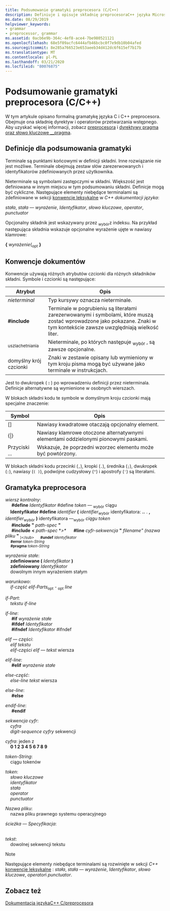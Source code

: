 ```yaml
---
title: Podsumowanie gramatyki preprocesora (C/C++)
description: Definiuje i opisuje składnię preprocesoraC++ języka Microsoft C/COMPILER (MSVC).
ms.date: 08/29/2019
helpviewer_keywords:
- grammar
- preprocessor, grammar
ms.assetid: 0acb6e9b-364c-4ef8-ace4-7be980521121
ms.openlocfilehash: 68e5f09acfc6444afb46bcbc0f7e9db10b04afed
ms.sourcegitcommit: 8e285a766523e653aeeb34d412dc6f615ef7b17b
ms.translationtype: MT
ms.contentlocale: pl-PL
ms.lasthandoff: 03/21/2020
ms.locfileid: "80076875"
---
```

# <a name="preprocessor-grammar-summary-cc"></a>Podsumowanie gramatyki preprocesora (C/C++)

W tym artykule opisano formalną gramatykę języka C i C++ preprocesora. Obejmuje ona składnię dyrektyw i operatorów przetwarzania wstępnego. Aby uzyskać więcej informacji, zobacz [preprocesora](../preprocessor/preprocessor.md) i [dyrektywy pragma oraz słowo kluczowe __pragma](../preprocessor/pragma-directives-and-the-pragma-keyword.md).

## <a name="definitions-for-the-grammar-summary"></a><a name="definitions"></a>Definicje dla podsumowania gramatyki

Terminale są punktami końcowymi w definicji składni. Inne rozwiązanie nie jest możliwe. Terminale obejmują zestaw słów zarezerwowanych i identyfikatorów zdefiniowanych przez użytkownika.

Nieterminale są symbolami zastępczymi w składni. Większość jest definiowana w innym miejscu w tym podsumowaniu składni. Definicje mogą być cykliczne. Następujące elementy niebędące terminalami są zdefiniowane w sekcji [konwencje leksykalne](../cpp/lexical-conventions.md) w  *C++ dokumentacji języka*:

*stała*, *stała — wyrażenie*, *Identyfikator*, *słowo kluczowe*, *operator*, *punctuator*

Opcjonalny składnik jest wskazywany przez <sub>wybór</sub>z indeksu. Na przykład następująca składnia wskazuje opcjonalne wyrażenie ujęte w nawiasy klamrowe:

**{** *wyrażenie*{<sub>opt</sub> **}**

## <a name="document-conventions"></a><a name="conventions"></a>Konwencje dokumentów

Konwencje używają różnych atrybutów czcionki dla różnych składników składni. Symbole i czcionki są następujące:

| Atrybut | Opis |
|---------------|-----------------|
| *nieterminal* | Typ kursywy oznacza nieterminale. |
| **#include** | Terminale w pogrubieniu są literałami zarezerwowanymi i symbolami, które muszą zostać wprowadzone jako pokazane. Znaki w tym kontekście zawsze uwzględniają wielkość liter. |
| <sub>uszlachetniania</sub> | Nieterminale, po których następuje <sub>wybór</sub> , są zawsze opcjonalne.|
| domyślny krój czcionki | Znaki w zestawie opisany lub wymieniony w tym kroju pisma mogą być używane jako terminale w instrukcjach. |

Jest to dwukropek ( **:** ) po wprowadzeniu definicji przez nieterminala. Definicje alternatywne są wymienione w osobnych wierszach.

W blokach składni kodu te symbole w domyślnym kroju czcionki mają specjalne znaczenie:

| Symbol | Opis |
|---|---|
| \[] | Nawiasy kwadratowe otaczają opcjonalny element. |
| {\|} | Nawiasy klamrowe otoczone alternatywnymi elementami oddzielonymi pionowymi paskami. |
| Przyciski ... | Wskazuje, że poprzedni wzorzec elementu może być powtórzony. |

W blokach składni kodu przecinki (`,`), kropki (`.`), średnika (`;`), dwukropek (`:`), nawiasy (`( )`), podwójne cudzysłowy (`"`) i apostrofy (`'`) są literałami.

## <a name="preprocessor-grammar"></a><a name="grammar"></a>Gramatyka preprocesora

*wiersz kontrolny*: \
&nbsp;&nbsp;&nbsp;&nbsp; **#define** *Identyfikator* #define *token —* <sub>wybór</sub> ciągu\
&nbsp;&nbsp;&nbsp;&nbsp;**Identyfikator #define** *identifier* **(** *identifier*<sub>wybór</sub> identyfikatora: **..** . **,** *identifier*<sub>wybór</sub> **)** identyfikatora —<sub>wybór</sub> *ciągu token*\
&nbsp;&nbsp;&nbsp;&nbsp; **#include** **"** _path-spec_ **"** \
&nbsp;&nbsp;&nbsp;&nbsp; **#include** **\<** _path-spec_ **>\**
&nbsp;&nbsp;&nbsp;&nbsp; **#line** *cyfr-sekwencja* **"** _filename" (nazwa pliku_ **"** <sub>)\</sub>
&nbsp;&nbsp;&nbsp;&nbsp; **#undef** *Identyfikator*\
&nbsp;&nbsp;&nbsp;&nbsp; **#error** *token-String*\
&nbsp;&nbsp;&nbsp;&nbsp; **#pragma** *token-String*

*wyrażenie stałe*: \
&nbsp;&nbsp;&nbsp;&nbsp;**zdefiniowane (** *Identyfikator* **)** \
&nbsp;&nbsp;&nbsp;&nbsp;**zdefiniowany** *Identyfikator*\
&nbsp;&nbsp;&nbsp;&nbsp;dowolnym innym wyrażeniem stałym

*warunkowo*: \
&nbsp;&nbsp;&nbsp;&nbsp;*if-część* *elif-Parts*<sub>opt</sub> *-* <sub>opt</sub> *line*

*if-Part*: \
&nbsp;&nbsp;&nbsp;&nbsp;*tekstu* *if-line*

*if-line*: \
&nbsp;&nbsp;&nbsp;&nbsp; **#if** *wyrażenie stałe*\
&nbsp;&nbsp;&nbsp;&nbsp; **#ifdef** *Identyfikator*\
&nbsp;&nbsp;&nbsp;&nbsp; **#ifndef** *Identyfikator* #ifndef

*elif — części*: \
&nbsp;&nbsp;&nbsp;&nbsp;*elif* *tekstu*\
&nbsp;&nbsp;&nbsp;&nbsp;*elif-części* *elif —* *tekst* wiersza

*elif-line*: \
&nbsp;&nbsp;&nbsp;&nbsp; **#elif** *wyrażenie stałe*

*else-część*: \
&nbsp;&nbsp;&nbsp;&nbsp;*else-line* *tekst* wiersza

*else-line*: \
&nbsp;&nbsp;&nbsp;&nbsp; **#else**

*endif-line*: \
&nbsp;&nbsp;&nbsp;&nbsp; **#endif**

*sekwencja cyfr*: \
&nbsp;&nbsp;&nbsp;&nbsp;*cyfra*\
&nbsp;&nbsp;&nbsp;&nbsp;*digit-sequence* *cyfry* sekwencji

*cyfra*: jeden z \
&nbsp;&nbsp;&nbsp;&nbsp;**0 1 2 3 4 5 6 7 8 9**

*token-String*: \
&nbsp;&nbsp;&nbsp;&nbsp;ciągu tokenów

*token*: \
&nbsp;&nbsp;&nbsp;&nbsp;*słowo kluczowe*\
&nbsp;&nbsp;&nbsp;&nbsp;*identyfikator*\
&nbsp;&nbsp;&nbsp;&nbsp;*stała*\
&nbsp;&nbsp;&nbsp;&nbsp;*operator*\
&nbsp;&nbsp;&nbsp;&nbsp;*punctuator*

*Nazwa pliku*: \
&nbsp;&nbsp;&nbsp;&nbsp;nazwa pliku prawnego systemu operacyjnego

*ścieżka — Specyfikacja*: \
&nbsp;&nbsp;&nbsp;&nbsp;

*tekst*: \
&nbsp;&nbsp;&nbsp;&nbsp;dowolnej sekwencji tekstu

> [!NOTE]
> Następujące elementy niebędące terminalami są rozwinięte w sekcji *C++* [konwencje leksykalne](../cpp/lexical-conventions.md) : *stała*, *stała — wyrażenie*, *Identyfikator*, *słowo kluczowe*, *operator*i *punctuator*.

## <a name="see-also"></a>Zobacz też

[Dokumentacja językaC++ C/preprocesora](../preprocessor/c-cpp-preprocessor-reference.md)
